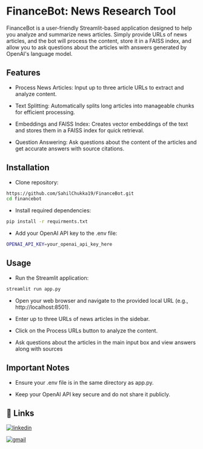 
# FinanceBot: News Research Tool

FinanceBot is a user-friendly Streamlit-based application designed to help you analyze and summarize news articles. Simply provide URLs of news articles, and the bot will process the content, store it in a FAISS index, and allow you to ask questions about the articles with answers generated by OpenAI's language model.


## Features

* Process News Articles: Input up to three article URLs to extract and analyze content.

* Text Splitting: Automatically splits long articles into manageable chunks for efficient processing.

* Embeddings and FAISS Index: Creates vector embeddings of the text and stores them in a FAISS index for quick retrieval.

* Question Answering: Ask questions about the content of the articles and get accurate answers with source citations.


## Installation

* Clone repository:

```bash
https://github.com/SahilChukka19/FinanceBot.git
cd financebot
```
* Install required dependencies:
```bash
pip install -r requirments.txt
```
* Add your OpenAI API key to the .env file:
```bash
OPENAI_API_KEY=your_openai_api_key_here
```


## Usage

* Run the Streamlit application:
```bash
streamlit run app.py
```
* Open your web browser and navigate to the provided local URL (e.g., http://localhost:8501).

* Enter up to three URLs of news articles in the sidebar.

* Click on the Process URLs button to analyze the content.

* Ask questions about the articles in the main input box and view answers along with sources

## Important Notes

* Ensure your .env file is in the same directory as app.py.

* Keep your OpenAI API key secure and do not share it publicly.

## 🔗 Links
[![linkedin](https://img.shields.io/badge/linkedin-0A66C2?style=for-the-badge&logo=linkedin&logoColor=white)](https://www.linkedin.com/in/sahil-chukka)

[![gmail](https://img.shields.io/badge/gmail-D14836?style=for-the-badge&logo=gmail&logoColor=white)](mailto:sahil.chukka@gmail.com)
